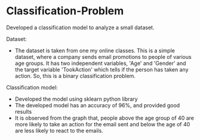# Classification-Problem
Developed a classification model to analyze a small dataset.

Dataset:
  - The dataset is taken from one my online classes. This is a simple dataset, where a company sends email promotions to people
    of various age groups. It has two independent variables, 'Age' and 'Gender' and the target variable 'TookAction' which tells 
    if the person has taken any action. So, this is a binary classification problem.
    
Classification model:
  - Developed the model using sklearn python library
  - The developed model has an accuracy of 96%, and provided good results
  - It is observed from the graph that, people above the age group of 40 are more likely to take an action for the email sent and below the     age of 40 are less likely to react to the emails.
